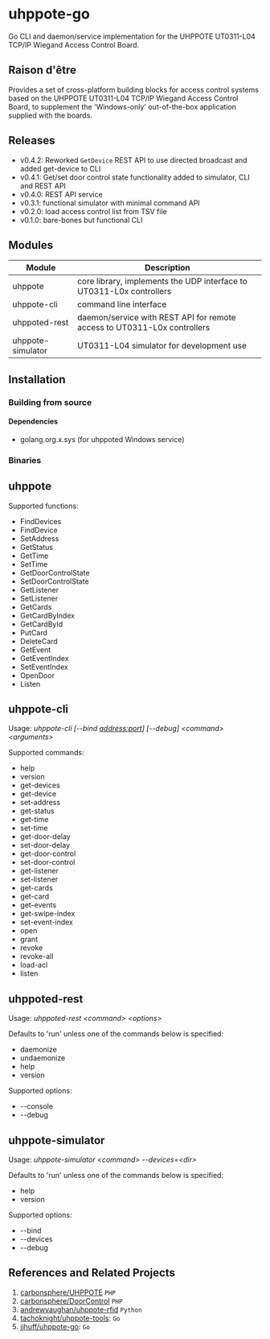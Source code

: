 # uhppote-go

Go CLI and daemon/service implementation for the UHPPOTE UT0311-L04 TCP/IP Wiegand Access Control Board. 

## Raison d'être

Provides a set of cross-platform building blocks for access control systems based on the UHPPOTE UT0311-L04 TCP/IP 
Wiegand Access Control Board, to supplement the 'Windows-only' out-of-the-box application supplied with the boards.

## Releases

- v0.4.2: Reworked `GetDevice` REST API to use directed broadcast and added get-device to CLI
- v0.4.1: Get/set door control state functionality added to simulator, CLI and REST API
- v0.4.0: REST API service
- v0.3.1: functional simulator with minimal command API
- v0.2.0: load access control list from TSV file
- v0.1.0: bare-bones but functional CLI

## Modules

| Module            | Description                                                              |
| ----------------- | ------------------------------------------------------------------------ |
| uhppote           | core library, implements the UDP interface to UT0311-L0x controllers     |
| uhppote-cli       | command line interface                                                   |
| uhppoted-rest     | daemon/service with REST API for remote access to UT0311-L0x controllers |
| uhppote-simulator | UT0311-L04 simulator for development use                                 |

## Installation

### Building from source

#### Dependencies

- golang.org.x.sys (for uhppoted Windows service)

### Binaries

## uhppote

Supported functions:
- FindDevices
- FindDevice
- SetAddress
- GetStatus
- GetTime
- SetTime
- GetDoorControlState
- SetDoorControlState
- GetListener
- SetListener
- GetCards
- GetCardByIndex
- GetCardById
- PutCard
- DeleteCard
- GetEvent
- GetEventIndex
- SetEventIndex
- OpenDoor
- Listen

## uhppote-cli

Usage: *uhppote-cli [--bind <address:port>] [--debug] \<command\> \<arguments\>*

Supported commands:

- help
- version
- get-devices
- get-device
- set-address
- get-status
- get-time
- set-time
- get-door-delay
- set-door-delay
- get-door-control
- set-door-control
- get-listener
- set-listener
- get-cards
- get-card
- get-events
- get-swipe-index
- set-event-index
- open
- grant
- revoke
- revoke-all
- load-acl
- listen

## uhppoted-rest

Usage: *uhppoted-rest \<command\> \<options\>*

Defaults to 'run' unless one of the commands below is specified: 

- daemonize
- undaemonize
- help
- version

Supported options:
- --console
- --debug


## uhppote-simulator

Usage: *uhppote-simulator \<command\> --devices=\<dir\>*

Defaults to 'run' unless one of the commands below is specified: 

- help
- version

Supported options:
- --bind <IP address to bind to>
- --devices <directory path for device files>
- --debug

## References and Related Projects

1. [carbonsphere/UHPPOTE](https://github.com/carbonsphere/UHPPOTE) `PHP`
2. [carbonsphere/DoorControl](https://github.com/carbonsphere/DoorControl) `PHP`
2. [andrewvaughan/uhppote-rfid](https://github.com/andrewvaughan/uhppote-rfid) `Python`
3. [tachoknight/uhppote-tools](https://github.com/tachoknight/uhppote-tools): `Go`
4. [jjhuff/uhppote-go](https://github.com/jjhuff/uhppote-go): `Go`






